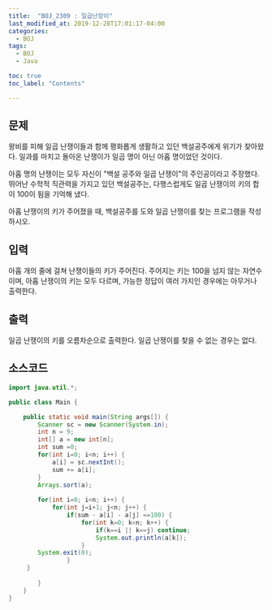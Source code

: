 ```yaml
---
title:  "BOJ_2309 : 일곱난장이"
last_modified_at: 2019-12-28T17:01:17-04:00
categories: 
  - BOJ
tags:
  - BOJ
  - Java

toc: true
toc_label: "Contents"

---
```



## 문제

왕비를 피해 일곱 난쟁이들과 함께 평화롭게 생활하고 있던 백설공주에게 위기가 찾아왔다. 일과를 마치고 돌아온 난쟁이가 일곱 명이 아닌 아홉 명이었던 것이다.

아홉 명의 난쟁이는 모두 자신이 "백설 공주와 일곱 난쟁이"의 주인공이라고 주장했다. 뛰어난 수학적 직관력을 가지고 있던 백설공주는, 다행스럽게도 일곱 난쟁이의 키의 합이 100이 됨을 기억해 냈다.

아홉 난쟁이의 키가 주어졌을 때, 백설공주를 도와 일곱 난쟁이를 찾는 프로그램을 작성하시오.

## 입력

아홉 개의 줄에 걸쳐 난쟁이들의 키가 주어진다. 주어지는 키는 100을 넘지 않는 자연수이며, 아홉 난쟁이의 키는 모두 다르며, 가능한 정답이 여러 가지인 경우에는 아무거나 출력한다.

## 출력

일곱 난쟁이의 키를 오름차순으로 출력한다. 일곱 난쟁이를 찾을 수 없는 경우는 없다.

## 소스코드

```java
import java.util.*;

public class Main {

	public static void main(String args[]) {
		Scanner sc = new Scanner(System.in);
		int n = 9;
		int[] a = new int[n];
		int sum =0;
		for(int i=0; i<n; i++) {
			a[i] = sc.nextInt();
			sum += a[i];
		}
		Arrays.sort(a);
		
		for(int i=0; i<n; i++) {
			for(int j=i+1; j<n; j++) {
				if(sum - a[i] - a[j] ==100) {
					for(int k=0; k<n; k++) {
						if(k==i || k==j) continue;
						System.out.println(a[k]);
					}
        System.exit(0);
				}
     }
	
		}		
	}
}

```



